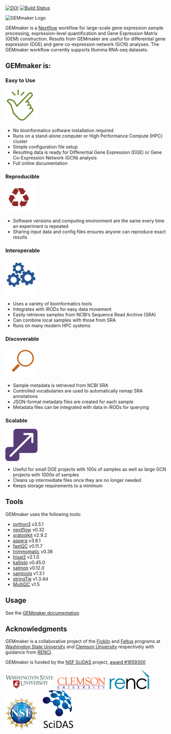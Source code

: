 [![DOI](https://zenodo.org/badge/114067776.svg)](https://zenodo.org/badge/latestdoi/114067776)
[![Build Status](https://travis-ci.org/SystemsGenetics/GEMmaker.svg?branch=master)](https://travis-ci.org/SystemsGenetics/GEMmaker)

![GEMmaker Logo](images/GEMmaker-logo-sm.png)

GEMmaker is a [Nextflow](https://www.nextflow.io/) workflow for large-scale gene expression sample processing, expression-level quantification and Gene Expression Matrix (GEM) construction. Results from GEMmaker are useful for differential gene expression (DGE) and gene co-expression network (GCN) analyses. The GEMmaker workflow currently supports Illumina RNA-seq datasets.

## GEMmaker is:

### Easy to Use
![Ease of Use](images/ease_of_use.png)
- No bioinformatics software installation required
- Runs on a stand-alone computer or High Performance Compute (HPC) cluster
- Simple configuration file setup
- Resulting data is ready for Differential Gene Expression (DGE) or Gene Co-Expression Network (GCN) analysis
- Full online documentation

### Reproducible
![Reproducible](images/reproducible.png)
- Software versions and computing environment are the same every time an experiment is repeated
- Sharing input data and config files ensures anyone can reproduce exact results

### Interoperable  
![Interoperable](images/interoperable.png)
- Uses a variety of bioinformatics tools
- Integrates with iRODs for easy data movement
- Easily retrieves samples from NCBI’s Sequence Read Archive (SRA)
- Can combine local samples with those from SRA
- Runs on many modern HPC systems

### Discoverable
![Findable](images/findable_data.png)
- Sample metadata is retrieved from NCBI SRA
- Controlled vocabularies are used to automatically remap SRA annotations
- JSON-format metadata files are created for each sample
- Metadata files can be integrated with data in iRODs for querying

### Scalable
![Scalable](images/scalable.png)
- Useful for small DGE projects with 100s of samples as well as large GCN projects with 1000s of samples
- Cleans up intermediate files once they are no longer needed
- Keeps storage requirements to a minimum

## Tools

GEMmaker uses the following tools:

- [python3](https://www.python.org) v3.5.1
- [nextflow](https://www.nextflow.io/) v0.32
- [sratoolkit](https://www.ncbi.nlm.nih.gov/books/NBK158900/) v2.9.2
- [aspera](https://asperasoft.com/) v3.8.1
- [fastQC](https://www.bioinformatics.babraham.ac.uk/projects/fastqc/) v0.11.7
- [trimmomatic](http://www.usadellab.org/cms/?page=trimmomatic) v0.38
- [hisat2](https://ccb.jhu.edu/software/hisat2/index.shtml) v2.1.0
- [kallisto](https://pachterlab.github.io/kallisto/) v0.45.0
- [salmon](https://combine-lab.github.io/salmon/) v0.12.0
- [samtools](http://www.htslib.org/) v1.3.1
- [stringTie](http://www.ccb.jhu.edu/software/stringtie/) v1.3.4d
- [MultiQC](http://multiqc.info/) v1.5

## Usage

See the [GEMmaker documentation](https://gemmaker.readthedocs.io/en/latest/)

## Acknowledgments

GEMmaker is a collaborative project of the [Ficklin](http://ficklinlab.cahnrs.wsu.edu/) and [Feltus](https://www.clemson.edu/science/departments/genetics-biochemistry/people/profiles/ffeltus) programs at [Washington State University](http://www.wsu.edu) and [Clemson University](http://www.clemson.edu) respectively with guidance from [RENCI](https://renci.org/).

GEMmaker is funded by the [NSF SciDAS](http://scidas.org/) project, [award #1659300](https://www.nsf.gov/awardsearch/showAward?AWD_ID=1659300)

!["WSU"](images/WSU.png)&nbsp;&nbsp;
!["Clemson"](images/clemson.png)&nbsp;&nbsp;
!["RENCI"](images/renci.png)&nbsp;&nbsp;
!["NSF"](images/NSF.png)&nbsp;&nbsp;
!["SciDAS"](images/SciDAS.png)
